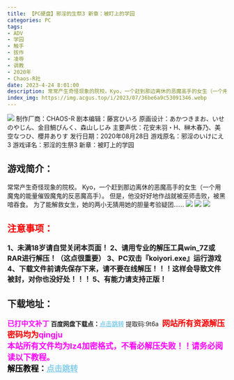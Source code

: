 ```yaml
---
title: 【PC硬盘】邪淫的生祭3 新章：被盯上的学园
categories: PC
tags:
- ADV
- 学园
- 触手
- 拔作
- 凌辱
- 调教
- 2020年
- Chaos-R社
date: 2023-4-24 8:01:00
description: 常常产生奇怪现象的院校。Kyo，一个赶到那边离休的恶魔高手的女生（一个用魔鬼的能量催毁魔鬼的反恶魔高手）。但是，他没好好地作战就被巫师击败，被黑喑吞食。为了能解救女生，她的两小无猜用她的胆量考验疑团……
index_img: https://img.acgus.top/i/2023/07/36be6a9c53091346.webp
---
```

![](https://img.acgus.top/i/2023/07/36be6a9c53091346.webp)
制作厂商：CHAOS-R
剧本编辑：藤宮ひいろ
原画设计：あかつきまお、いせのやじん、金目鯛ぴんく、森山しじみ
主要声优：花安未羽・H、榊木春乃、美空なつひ、櫻井ありす
发行日期：2020年08月28日
游戏原名：邪淫のいけにえ3
游戏译名：邪淫的生祭3 新章：被盯上的学园

## 游戏简介：
常常产生奇怪现象的院校。
Kyo，一个赶到那边离休的恶魔高手的女生（一个用魔鬼的能量催毁魔鬼的反恶魔高手）。
但是，他没好好地作战就被巫师击败，被黑喑吞食。
为了能解救女生，她的两小无猜用她的胆量考验疑团……
![](https://img.acgus.top/i/2023/07/f11e868b15091354.webp)
![](https://img.acgus.top/i/2023/07/a1fc0802f1091351.webp)
![](https://img.acgus.top/i/2023/07/83e9753296091349.webp)





## <font color=#FF0000 >注意事项：</font>
<font size=3><b>1、未满18岁请自觉关闭本页面！
2、请用专业的解压工具win_7Z或RAR进行解压！（这点很重要）
3、PC双击『koiyori.exe』运行游戏
4、下载文件前请先保存下来，请不要在线解压！！！这样会导致文件被封，对你也没好处！！！
5、有能力请支持正版！</b></font>

## 下载地址：
<font color=#FF00FF size=3><b>已打中文补丁</b></font>
<b>百度网盘下载点：</b><a href="https://pan.baidu.com/s/107lDs43LI-388E4JaVglTg?pwd=9t6a" style="color: #87CEEB;"><b>点击跳转</b></a> 提取码:9t6a
<a style="padding: 0" href="https://post.qingju.org/AD/"><img style="max-width:100%" src="https://img.acgus.top/i/2024/07/478f689b8021d8d499ab43d21acf137a.gif" alt=""></a>
<b><font color=#FF0000 size=4>网站所有资源解压密码均为</b></font><b><font color=#FF00FF size=4>qingju</font><font color=#FF0000 ></font></b><br><b><font color=#FF00FF size=4>本站所有文件均为lz4加密格式，不看必解压失败！！请务必阅读以下教程。</b></font><br><b><font color=#000 size=4>解压教程：</b><a href="https://post.qingju.org/tutorial/000/" style="color: #87CEEB;"><b>点击跳转</b></a>
